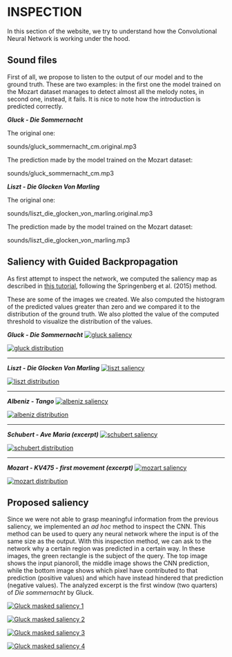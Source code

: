 # INSPECTION

In this section of the website, we try to understand how the Convolutional Neural Network
is working under the hood.

## Sound files
First of all, we propose to listen to the output of our model and to the ground truth.
These are two examples: in the first one the model trained on the Mozart dataset manages
to detect almost all the melody notes, in second one, instead, it fails. It is nice to
note how the introduction is predicted correctly.

**_Gluck - Die Sommernacht_**

The original one:

sounds/gluck_sommernacht_cm.original.mp3

The prediction made by the model trained on the Mozart dataset:

sounds/gluck_sommernacht_cm.mp3

**_Liszt - Die Glocken Von Marling_**

The original one:

sounds/liszt_die_glocken_von_marling.original.mp3

The prediction made by the model trained on the Mozart dataset:

sounds/liszt_die_glocken_von_marling.mp3

## Saliency with Guided Backpropagation
As first attempt to inspect the network, we computed the saliency map as described in
[this
tutorial](https://github.com/Lasagne/Recipes/blob/master/examples/Saliency%20Maps%20and%20Guided%20Backpropagation.ipynb),
following the Springenberg et al. (2015) method. 

These are some of the images we created. We also computed the histogram of the predicted
values greater than zero and we compared it to the distribution of the ground truth. We
also plotted the value of the computed threshold to visualize the distribution of the
values.

**_Gluck - Die Sommernacht_**
[![gluck saliency](img/gluck_die_sommernacht_saliency.svg)](img/gluck_die_sommernacht_saliency.svg)

[![gluck distribution](img/gluck_die_sommernacht_distribution.svg)](img/gluck_die_sommernacht_distribution.svg)

---

**_Liszt - Die Glocken Von Marling_**
[![liszt saliency](img/liszt_die_glocken_von_marling_saliency.svg)](img/liszt_die_glocken_von_marling_saliency.svg)

[![liszt distribution](img/liszt_die_glocken_von_marling_distribution.svg)](img/liszt_die_glocken_von_marling_distribution.svg)

---

**_Albeniz - Tango_**
[![albeniz saliency](img/albeniz_tango_saliency.svg)](img/albeniz_tango_saliency.svg)

[![albeniz distribution](img/albeniz_tango_distribution.svg)](img/albeniz_tango_distribution.svg)

---

**_Schubert - Ave Maria (excerpt)_**
[![schubert saliency](img/schubert_ave_maria_saliency.svg)](img/schubert_ave_maria_saliency.svg)

[![schubert distribution](img/schubert_ave_maria_distribution.svg)](img/schubert_ave_maria_distribution.svg)

---

**_Mozart - KV475 - first movement (excerpt)_**
[![mozart saliency](img/mozart_kv475_1_saliency.svg)](img/mozart_kv475_1_saliency.svg)

[![mozart distribution](img/mozart_kv475_1_distribution.svg)](img/mozart_kv475_1_distribution.svg)

## Proposed saliency
Since we were not able to grasp meaningful information from the previous saliency, we
implemented an _ad hoc_ method to inspect the CNN. This method can be used to query any
neural network where the input is of the same size as the output. With this inspection
method, we can ask to the network why a certain region was predicted in a certain way. In
these images, the green rectangle is the subject of the query. The top image shows the
input pianoroll, the middle image shows the CNN prediction, while the bottom image shows
which pixel have contributed to that prediction (positive values) and which have instead
hindered that prediction (negative values). The analyzed excerpt is the first window (two
quarters) of _Die sommernacht_ by Gluck. 

[![Gluck masked saliency 1](img/gluck_masked_saliency_1.svg)](img/gluck_masked_saliency_1.svg)
                                     
[![Gluck masked saliency 2](img/gluck_masked_saliency_2.svg)](img/gluck_masked_saliency_2.svg)
                                     
[![Gluck masked saliency 3](img/gluck_masked_saliency_3.svg)](img/gluck_masked_saliency_3.svg)
                                     
[![Gluck masked saliency 4](img/gluck_masked_saliency_4.svg)](img/gluck_masked_saliency_4.svg)
